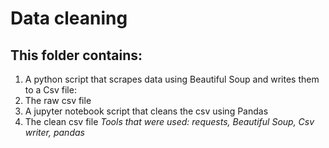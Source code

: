# Data cleaning

## This folder contains:
1) A python script that scrapes data using Beautiful Soup and writes them to a Csv file:            
2) The raw csv file 
3) A jupyter notebook script that cleans the csv using Pandas
4) The clean csv file
*Tools that were used: requests, Beautiful Soup, Csv writer, pandas*
